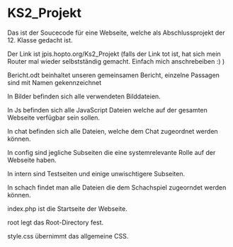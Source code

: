 # KS2_Projekt
Das ist der Soucecode für eine Webseite, welche als Abschlussprojekt der 12. Klasse gedacht ist.

Der Link ist jpis.hopto.org/Ks2_Projekt (falls der Link tot ist, hat sich mein Router mal wieder selbstständig gemacht. Einfach mich anschrebeiben :) )

Bericht.odt beinhaltet unseren gemeinsamen Bericht, einzelne Passagen sind mit Namen gekennzeichnet

In Bilder befinden sich alle verwendeten Bilddateien. 

In Js     befinden sich alle JavaScript Dateien welche auf der gesamten Webseite verfügbar sein sollen.

In chat   befinden sich alle Dateien, welche dem Chat zugeordnet werden können.

In config sind jegliche Subseiten die eine systemrelevante Rolle auf der Webseite haben.

In intern sind Testseiten und einige unwischtigere Subseiten.

In schach findet man alle Dateien die dem Schachspiel zugeorndet werden können.

index.php ist die Startseite der Webseite.

root      legt das Root-Directory fest.

style.css übernimmt das allgemeine CSS.
